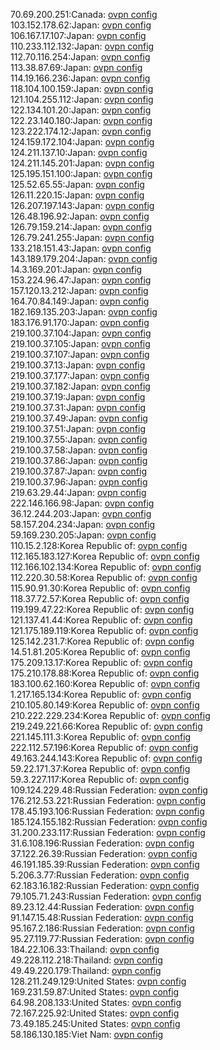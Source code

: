 70.69.200.251:Canada: [ovpn config](vpn/70_69_200_251.ovpn)  
103.152.178.62:Japan: [ovpn config](vpn/103_152_178_62.ovpn)  
106.167.17.107:Japan: [ovpn config](vpn/106_167_17_107.ovpn)  
110.233.112.132:Japan: [ovpn config](vpn/110_233_112_132.ovpn)  
112.70.116.254:Japan: [ovpn config](vpn/112_70_116_254.ovpn)  
113.38.87.69:Japan: [ovpn config](vpn/113_38_87_69.ovpn)  
114.19.166.236:Japan: [ovpn config](vpn/114_19_166_236.ovpn)  
118.104.100.159:Japan: [ovpn config](vpn/118_104_100_159.ovpn)  
121.104.255.112:Japan: [ovpn config](vpn/121_104_255_112.ovpn)  
122.134.101.20:Japan: [ovpn config](vpn/122_134_101_20.ovpn)  
122.23.140.180:Japan: [ovpn config](vpn/122_23_140_180.ovpn)  
123.222.174.12:Japan: [ovpn config](vpn/123_222_174_12.ovpn)  
124.159.172.104:Japan: [ovpn config](vpn/124_159_172_104.ovpn)  
124.211.137.10:Japan: [ovpn config](vpn/124_211_137_10.ovpn)  
124.211.145.201:Japan: [ovpn config](vpn/124_211_145_201.ovpn)  
125.195.151.100:Japan: [ovpn config](vpn/125_195_151_100.ovpn)  
125.52.65.55:Japan: [ovpn config](vpn/125_52_65_55.ovpn)  
126.11.220.15:Japan: [ovpn config](vpn/126_11_220_15.ovpn)  
126.207.197.143:Japan: [ovpn config](vpn/126_207_197_143.ovpn)  
126.48.196.92:Japan: [ovpn config](vpn/126_48_196_92.ovpn)  
126.79.159.214:Japan: [ovpn config](vpn/126_79_159_214.ovpn)  
126.79.241.255:Japan: [ovpn config](vpn/126_79_241_255.ovpn)  
133.218.151.43:Japan: [ovpn config](vpn/133_218_151_43.ovpn)  
143.189.179.204:Japan: [ovpn config](vpn/143_189_179_204.ovpn)  
14.3.169.201:Japan: [ovpn config](vpn/14_3_169_201.ovpn)  
153.224.96.47:Japan: [ovpn config](vpn/153_224_96_47.ovpn)  
157.120.13.212:Japan: [ovpn config](vpn/157_120_13_212.ovpn)  
164.70.84.149:Japan: [ovpn config](vpn/164_70_84_149.ovpn)  
182.169.135.203:Japan: [ovpn config](vpn/182_169_135_203.ovpn)  
183.176.91.170:Japan: [ovpn config](vpn/183_176_91_170.ovpn)  
219.100.37.104:Japan: [ovpn config](vpn/219_100_37_104.ovpn)  
219.100.37.105:Japan: [ovpn config](vpn/219_100_37_105.ovpn)  
219.100.37.107:Japan: [ovpn config](vpn/219_100_37_107.ovpn)  
219.100.37.13:Japan: [ovpn config](vpn/219_100_37_13.ovpn)  
219.100.37.177:Japan: [ovpn config](vpn/219_100_37_177.ovpn)  
219.100.37.182:Japan: [ovpn config](vpn/219_100_37_182.ovpn)  
219.100.37.19:Japan: [ovpn config](vpn/219_100_37_19.ovpn)  
219.100.37.31:Japan: [ovpn config](vpn/219_100_37_31.ovpn)  
219.100.37.49:Japan: [ovpn config](vpn/219_100_37_49.ovpn)  
219.100.37.51:Japan: [ovpn config](vpn/219_100_37_51.ovpn)  
219.100.37.55:Japan: [ovpn config](vpn/219_100_37_55.ovpn)  
219.100.37.58:Japan: [ovpn config](vpn/219_100_37_58.ovpn)  
219.100.37.86:Japan: [ovpn config](vpn/219_100_37_86.ovpn)  
219.100.37.87:Japan: [ovpn config](vpn/219_100_37_87.ovpn)  
219.100.37.96:Japan: [ovpn config](vpn/219_100_37_96.ovpn)  
219.63.29.44:Japan: [ovpn config](vpn/219_63_29_44.ovpn)  
222.146.166.98:Japan: [ovpn config](vpn/222_146_166_98.ovpn)  
36.12.244.203:Japan: [ovpn config](vpn/36_12_244_203.ovpn)  
58.157.204.234:Japan: [ovpn config](vpn/58_157_204_234.ovpn)  
59.169.230.205:Japan: [ovpn config](vpn/59_169_230_205.ovpn)  
110.15.2.128:Korea Republic of: [ovpn config](vpn/110_15_2_128.ovpn)  
112.165.183.127:Korea Republic of: [ovpn config](vpn/112_165_183_127.ovpn)  
112.166.102.134:Korea Republic of: [ovpn config](vpn/112_166_102_134.ovpn)  
112.220.30.58:Korea Republic of: [ovpn config](vpn/112_220_30_58.ovpn)  
115.90.91.30:Korea Republic of: [ovpn config](vpn/115_90_91_30.ovpn)  
118.37.72.57:Korea Republic of: [ovpn config](vpn/118_37_72_57.ovpn)  
119.199.47.22:Korea Republic of: [ovpn config](vpn/119_199_47_22.ovpn)  
121.137.41.44:Korea Republic of: [ovpn config](vpn/121_137_41_44.ovpn)  
121.175.189.119:Korea Republic of: [ovpn config](vpn/121_175_189_119.ovpn)  
125.142.231.7:Korea Republic of: [ovpn config](vpn/125_142_231_7.ovpn)  
14.51.81.205:Korea Republic of: [ovpn config](vpn/14_51_81_205.ovpn)  
175.209.13.17:Korea Republic of: [ovpn config](vpn/175_209_13_17.ovpn)  
175.210.178.88:Korea Republic of: [ovpn config](vpn/175_210_178_88.ovpn)  
183.100.62.160:Korea Republic of: [ovpn config](vpn/183_100_62_160.ovpn)  
1.217.165.134:Korea Republic of: [ovpn config](vpn/1_217_165_134.ovpn)  
210.105.80.149:Korea Republic of: [ovpn config](vpn/210_105_80_149.ovpn)  
210.222.229.234:Korea Republic of: [ovpn config](vpn/210_222_229_234.ovpn)  
219.249.221.66:Korea Republic of: [ovpn config](vpn/219_249_221_66.ovpn)  
221.145.111.3:Korea Republic of: [ovpn config](vpn/221_145_111_3.ovpn)  
222.112.57.196:Korea Republic of: [ovpn config](vpn/222_112_57_196.ovpn)  
49.163.244.143:Korea Republic of: [ovpn config](vpn/49_163_244_143.ovpn)  
59.22.171.37:Korea Republic of: [ovpn config](vpn/59_22_171_37.ovpn)  
59.3.227.117:Korea Republic of: [ovpn config](vpn/59_3_227_117.ovpn)  
109.124.229.48:Russian Federation: [ovpn config](vpn/109_124_229_48.ovpn)  
176.212.53.221:Russian Federation: [ovpn config](vpn/176_212_53_221.ovpn)  
178.45.193.106:Russian Federation: [ovpn config](vpn/178_45_193_106.ovpn)  
185.124.155.182:Russian Federation: [ovpn config](vpn/185_124_155_182.ovpn)  
31.200.233.117:Russian Federation: [ovpn config](vpn/31_200_233_117.ovpn)  
31.6.108.196:Russian Federation: [ovpn config](vpn/31_6_108_196.ovpn)  
37.122.26.39:Russian Federation: [ovpn config](vpn/37_122_26_39.ovpn)  
46.191.185.39:Russian Federation: [ovpn config](vpn/46_191_185_39.ovpn)  
5.206.3.77:Russian Federation: [ovpn config](vpn/5_206_3_77.ovpn)  
62.183.16.182:Russian Federation: [ovpn config](vpn/62_183_16_182.ovpn)  
79.105.71.243:Russian Federation: [ovpn config](vpn/79_105_71_243.ovpn)  
89.23.12.44:Russian Federation: [ovpn config](vpn/89_23_12_44.ovpn)  
91.147.15.48:Russian Federation: [ovpn config](vpn/91_147_15_48.ovpn)  
95.167.2.186:Russian Federation: [ovpn config](vpn/95_167_2_186.ovpn)  
95.27.119.77:Russian Federation: [ovpn config](vpn/95_27_119_77.ovpn)  
184.22.106.33:Thailand: [ovpn config](vpn/184_22_106_33.ovpn)  
49.228.112.218:Thailand: [ovpn config](vpn/49_228_112_218.ovpn)  
49.49.220.179:Thailand: [ovpn config](vpn/49_49_220_179.ovpn)  
128.211.249.129:United States: [ovpn config](vpn/128_211_249_129.ovpn)  
169.231.59.87:United States: [ovpn config](vpn/169_231_59_87.ovpn)  
64.98.208.133:United States: [ovpn config](vpn/64_98_208_133.ovpn)  
72.167.225.92:United States: [ovpn config](vpn/72_167_225_92.ovpn)  
73.49.185.245:United States: [ovpn config](vpn/73_49_185_245.ovpn)  
58.186.130.185:Viet Nam: [ovpn config](vpn/58_186_130_185.ovpn)  

